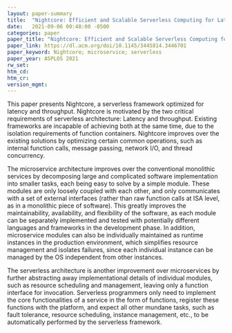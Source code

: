 ```yaml
---
layout: paper-summary
title:  "Nightcore: Efficient and Scalable Serverless Computing for Latency-Sensitive, Interactive Microservices"
date:   2021-09-06 00:48:00 -0500
categories: paper
paper_title: "Nightcore: Efficient and Scalable Serverless Computing for Latency-Sensitive, Interactive Microservices"
paper_link: https://dl.acm.org/doi/10.1145/3445814.3446701
paper_keyword: Nightcore; microservice; serverless
paper_year: ASPLOS 2021
rw_set:
htm_cd:
htm_cr:
version_mgmt:
---
```


This paper presents Nightcore, a serverless framework optimized for latency and throughput. Nightcore is motivated by 
the two critical requirements of serverless architecture: Latency and throughput. Existing frameworks are incapable of
achieving both at the same time, due to the isolation requirements of function containers.
Nightcore improves over the existing solutions by optimizing certain common operations, such as internal function
calls, message passing, network I/O, and thread concurrency.

The microservice architecture improves over the conventional monolithic services by decomposing large and complicated 
software implementation into smaller tasks, each being easy to solve by a simple module. These modules are only loosely
coupled with each other, and only communicates with a set of external interfaces (rather than raw function calls at
ISA level, as in a monolithic piece of software). This greatly improves the maintainability, availability, and 
flexibility of the software, as each module can be separately implemented and tested with potentially different 
languages and frameworks in the development phase. In addition, microservice modules can also be individually 
maintained as runtime instances in the production environment, which simplifies resource management and isolates
failures, since each individual instance can be managed by the OS independent from other instances.

The serverless architecture is another improvement over microservices by further abstracting away implementational 
details of individual modules, such as resource scheduling and management, leaving only a function interface for 
invocation. Serverless programmers only need to implement the core functionalities of a service in the form of 
functions, register these functions with the platform, and expect all other mundane tasks, such as fault tolerance,
resource scheduling, instance management, etc., to be automatically performed by the serverless framework.
